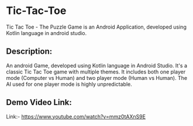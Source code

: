 # Tic-Tac-Toe
Tic Tac Toe - The Puzzle Game is an Android Application, developed using Kotlin language in android studio.

## Description:
An android Game, developed using Kotlin language in Android Studio.
It's a classic Tic Tac Toe game with multiple themes.
It includes both one player mode (Computer vs Human) and two player mode (Human vs Human).
The AI used for one player mode is highly unpredictable.

## Demo Video Link:
Link:- https://www.youtube.com/watch?v=mmz0tAXnS9E
